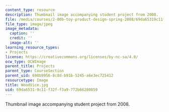 ```yaml
---
content_type: resource
description: Thumbnail image accompanying student project from 2008.
file: /media/courses/2-00b-toy-product-design-spring-2008/69da65319c11f32ff3a9772b66280859_WoodVice.jpg
file_type: image/jpeg
image_metadata:
  caption: ''
  credit: ''
  image-alt: ''
learning_resource_types:
- Projects
license: https://creativecommons.org/licenses/by-nc-sa/4.0/
ocw_type: OCWImage
parent_title: Projects
parent_type: CourseSection
parent_uid: 690b9956-8c8d-b91b-5245-a6e3ec725412
resourcetype: Image
title: WoodVice.jpg
uid: 69da6531-9c11-f32f-f3a9-772b66280859
---
```

Thumbnail image accompanying student project from 2008.